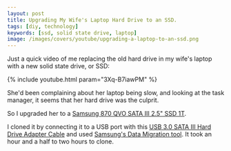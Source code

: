 ```yaml
---
layout: post
title: Upgrading My Wife's Laptop Hard Drive to an SSD.
tags: [diy, technology]
keywords: [ssd, solid state drive, laptop]
image: /images/covers/youtube/upgrading-a-laptop-to-an-ssd.png
---
```


Just a quick video of me replacing the old hard drive in my wife's laptop with a new solid state drive, or SSD:

{% include youtube.html param="3Xq-B7iawPM" %}

She'd been complaining about her laptop being slow, and looking at the task manager, it seems that her hard drive was the culprit.

So I upgraded her to a [Samsung 870 QVO SATA III 2.5" SSD 1T](https://www.amazon.com/gp/product/B089C73T72/?tag=hendrixjoseph-20).

I cloned it by connecting it to a USB port with this [USB 3.0 SATA III Hard Drive Adapter Cable](https://www.amazon.com/gp/product/B07S9CKV7X/?tag=hendrixjoseph-20) and used [Samsung's Data Migration tool](https://www.samsung.com/semiconductor/minisite/ssd/download/tools/#ge_semi_anchor_stand2). It took an hour and a half to two hours to clone.